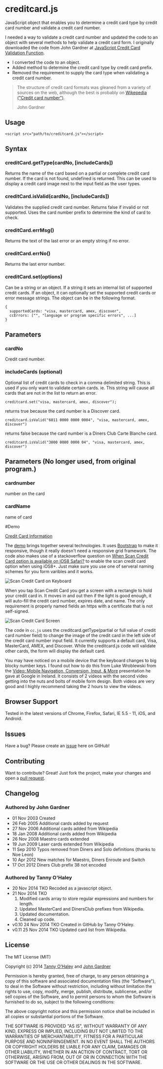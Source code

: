 # creditcard.js

JavaScript object that enables you to determine a credit card type by credit card number and validate a credit card number.

I needed a way to validate a credit card number and updated the code to an object with several methods to help validate a credit card form. I originally downloaded the code from John Gardner at [JavaScript Credit Card Validation Function](http://www.braemoor.co.uk/software/creditcard.shtml).

* I converted the code to an object.
* Added method to determine the credit card type by credit card prefix.
* Removed the requirement to supply the card type when validating a credit card number.

> The structure of credit card formats was gleaned from a variety of sources on the web, although the best is probably on [Wikepedia ("Credit card number")](http://en.wikipedia.org/wiki/Credit_card_number).
>
> John Gardner

## Usage

    <script src="path/to/creditcard.js"></script>

## Syntax

### creditCard.getType(cardNo, [includeCards])
Returns the name of the card based on a partial or complete credit card number. If the card is not found, undefined is returned. This can be used to display a credit card image next to the input field as the user types.

### creditCard.isValid(cardNo, [includeCards])
Validates the supplied credit card number. Returns false if invalid or not supported. Uses the card number prefix to determine the kind of card to check.

### creditCard.errMsg()
  Returns the text of the last error or an empty string if no error.

### creditCard.errNo()
Returns the last error number.

### creditCard.set(options)
Can be a string or an object. If a string it sets an internal list of supported credit cards. If an object, it can optionally set the supported credit cards or error message strings. The object can be in the following format.

    {
      supportedCards: "visa, mastercard, amex, discover",
      ccErrors: ["", "language or program specific errors", ...]
    }

## Parameters
### cardNo

Credit card number.

### includeCards (optional)

Optional list of credit cards to check in a comma delimited string. This is used if you only want to validate certain cards. ie. This string will cause all cards that are not in the list to return an error.

    creditcard.set("visa, mastercard, amex, discover");

returns true because the card number is a Discover card.

    creditcard.isValid("6011 0000 0000 0004", "visa, mastercard, amex, discover")

returns false because the card number is a Diners Club Carte Blanche card.

    creditcard.isValid("3000 0000 0000 04", "visa, mastercard, amex, discover")


## Parameters (No longer used, from original program.)
### cardnumber
number on the card

### cardName
name of card

#Demo

[Credit Card Information](https://tannyo.github.io/creditcard.js/)

The [demo](https://tannyo.github.io/creditcard.js/) brings together several technologies. It uses [Bootstrap](http://getbootstrap.com/) to make it responsive, though it really doesn't need a responsive grid framework. The code also makes use of a stackoverflow question on [When Scan Credit Card option is available on iOS8 Safari?](http://stackoverflow.com/questions/25163891/when-scan-credit-card-option-is-available-on-ios8-safari/25925195#25925195) to enable the scan credit card option when using iOS8+. Just make sure you use one of serveral naming schemes for you form varibles and it works.

![Scan Credit Card on Keyboard](https://github.com/tannyo/creditcard.js/raw/master/img/IMG_0909.png)

When you tap Scan Credit Card you get a screen with a rectangle to hold your credit card in. It moves in and out then if the light is good enough, it will auto-fill the credit card number, expires date, and name. The only requirement is properly named fields an https with a certificate that is not self-signed.

![Scan Credit Card Screen](https://github.com/tannyo/creditcard.js/raw/master/img/IMG_0903.png)

The code in `cc.js` uses the creditcard.getType(partial or full value of credit card number field) to change the image of the credit card in the left side of the credit card number input field. It currently supports a default card, Visa, MasterCard, AMEX, and Discover. While the creditcard.js code will validate other cards, the form will display the default card.

You may have noticed on a mobile device that the keyboard changes to big blocky number keys. I found out how to do this from Luke Wroblewski from the [Video: Mobile Navigation, Conversion, Input, & More](http://www.lukew.com/ff/entry.asp?1936) presentation he gave at Google in Ireland. It consists of 2 videos with the second video getting into the nuts and bolts of mobile form design. Both videos are very good and I highly recommend taking the 2 hours to view the videos.

## Browser Support

Tested in the latest versions of Chrome, Firefox, Safari, IE 5.5 - 11, iOS, and Android.

## Issues

Have a bug? Please create an [issue](https://github.com/tannyo/creditcard.js/issues) here on GitHub!

## Contributing

Want to contribute? Great! Just fork the project, make your changes and open a [pull request](https://github.com/tannyo/creditcard.js/pulls).

## Changelog
### Authored by John Gardner
* 01 Nov 2003 Created
* 26 Feb 2005 Additional cards added by request
* 27 Nov 2006 Additional cards added from Wikipedia
* 18 Jan 2008 Additional cards added from Wikipedia
* 26 Nov 2008 Maestro cards extended
* 19 Jun 2009 Laser cards extended from Wikipedia
* 11 Sep 2010 Typos removed from Diners and Solo definitions (thanks to Noe Leon)
* 10 Apr 2012 New matches for Maestro, Diners Enroute and Switch
* 17 Oct 2012 Diners Club prefix 38 not encoded

### Authored by Tanny O'Haley
* 20 Nov 2014 TKO Recoded as a javascript object.
* 21 Nov 2014 TKO
  1. Modified cards array to store regular expressions and numbers for length.
  2. Updated MasterCard and DinersClub prefixes from Wikipedia.
  3. Updated documentation.
  4. Cleaned up code.
* v0.10 24 Nov 2014 TKO Created in GitHub by Tanny O'Haley.
* v0.11 25 Nov 2014 TKO Updated card list from Wikipedia.

## License

The MIT License (MIT)

Copyright (c) 2014 [Tanny O'Haley](http://tanny.ica.com) and [John Gardner](http://www.braemoor.co.uk/)

Permission is hereby granted, free of charge, to any person obtaining a copy
of this software and associated documentation files (the "Software"), to deal
in the Software without restriction, including without limitation the rights
to use, copy, modify, merge, publish, distribute, sublicense, and/or sell
copies of the Software, and to permit persons to whom the Software is
furnished to do so, subject to the following conditions:

The above copyright notice and this permission notice shall be included in all
copies or substantial portions of the Software.

THE SOFTWARE IS PROVIDED "AS IS", WITHOUT WARRANTY OF ANY KIND, EXPRESS OR
IMPLIED, INCLUDING BUT NOT LIMITED TO THE WARRANTIES OF MERCHANTABILITY,
FITNESS FOR A PARTICULAR PURPOSE AND NONINFRINGEMENT. IN NO EVENT SHALL THE
AUTHORS OR COPYRIGHT HOLDERS BE LIABLE FOR ANY CLAIM, DAMAGES OR OTHER
LIABILITY, WHETHER IN AN ACTION OF CONTRACT, TORT OR OTHERWISE, ARISING FROM,
OUT OF OR IN CONNECTION WITH THE SOFTWARE OR THE USE OR OTHER DEALINGS IN THE
SOFTWARE.
